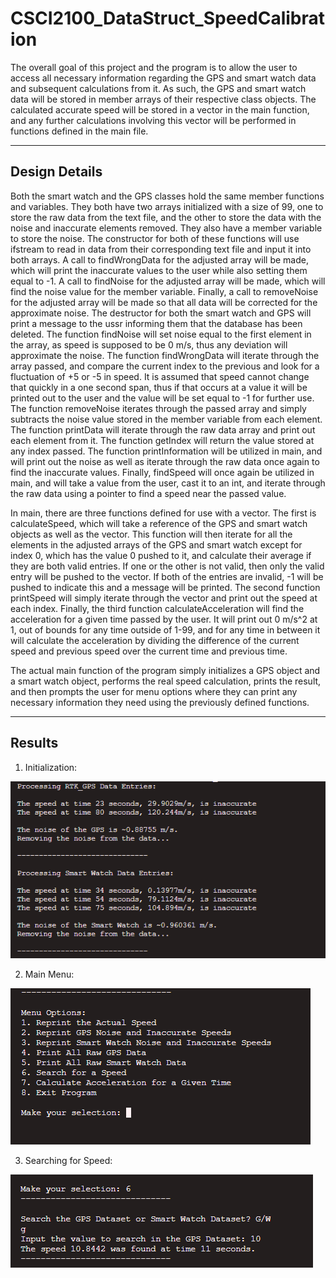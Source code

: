 # CSCI2100_DataStruct_SpeedCalibration
The overall goal of this project and the program is to allow the user to access all necessary information regarding the GPS and smart watch data and subsequent calculations from it. As such, the GPS and smart watch data will be stored in member arrays of their respective class objects. The calculated accurate speed will be stored in a vector in the main function, and any further calculations involving this vector will be performed in functions defined in the main file. 

----------------------------------------------------------------------------------------------------

## Design Details
Both the smart watch and the GPS classes hold the same member functions and variables. They both have two arrays initialized with a size of 99, one to store the raw data from the text file, and the other to store the data with the noise and inaccurate elements removed. They also have a member variable to store the noise. The constructor for both of these functions will use ifstream to read in data from their corresponding text file and input it into both arrays. A call to findWrongData for the adjusted array will be made, which will print the inaccurate values to the user while also setting them equal to -1. A call to findNoise for the adjusted array will be made, which will find the noise value for the member variable. Finally, a call to removeNoise for the adjusted array will be made so that all data will be corrected for the approximate noise. The destructor for both the smart watch and GPS will print a message to the ussr informing them that the database has been deleted. The function findNoise will set noise equal to the first element in the array, as speed is supposed to be 0 m/s, thus any deviation will approximate the noise. The function findWrongData will iterate through the array passed, and compare the current index to the previous and look for a fluctuation of +5 or -5 in speed. It is assumed that speed cannot change that quickly in a one second span, thus if that occurs at a value it will be printed out to the user and the value will be set equal to -1 for further use. The function removeNoise iterates through the passed array and simply subtracts the noise value stored in the member variable from each element. The function printData will iterate through the raw data array and print out each element from it. The function getIndex will return the value stored at any index passed. The function printInformation will be utilized in main, and will print out the noise as well as iterate through the raw data once again to find the inaccurate values. Finally, findSpeed will once again be utilized in main, and will take a value from the user, cast it to an int, and iterate through the raw data using a pointer to find a speed near the passed value. 

In main, there are three functions defined for use with a vector. The first is calculateSpeed, which will take a reference of the GPS and smart watch objects as well as the vector. This function will then iterate for all the elements in the adjusted arrays of the GPS and smart watch except for index 0, which has the value 0 pushed to it, and calculate their average if they are both valid entries. If one or the other is not valid, then only the valid entry will be pushed to the vector. If both of the entries are invalid, -1 will be pushed to indicate this and a message will be printed. The second function printSpeed will simply iterate through the vector and print out the speed at each index. Finally, the third function calculateAcceleration will find the acceleration for a given time passed by the user. It will print out 0 m/s^2 at 1, out of bounds for any time outside of 1-99, and for any time in between it will calculate the acceleration by dividing the difference of the current speed and previous speed over the current time and previous time. 

The actual main function of the program simply initializes a GPS object and a smart watch object, performs the real speed calculation, prints the result, and then prompts the user for menu options where they can print any necessary information they need using the previously defined functions. 

-----------------------------------------------------------------------------------------------------

## Results
1. Initialization:

![Alt text](Results/Initialization.png?raw=true "Initialization")

2. Main Menu:

![Alt text](Results/Menu.png?raw=true "Menu")

3. Searching for Speed:

![Alt text](Results/SearchingForSpeed.png?raw=true "SearchingForSpeed")